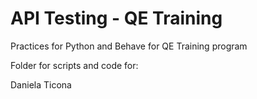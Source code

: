 # API Testing - QE Training

Practices for Python and Behave for QE Training program

Folder for scripts and code for:

Daniela Ticona‎